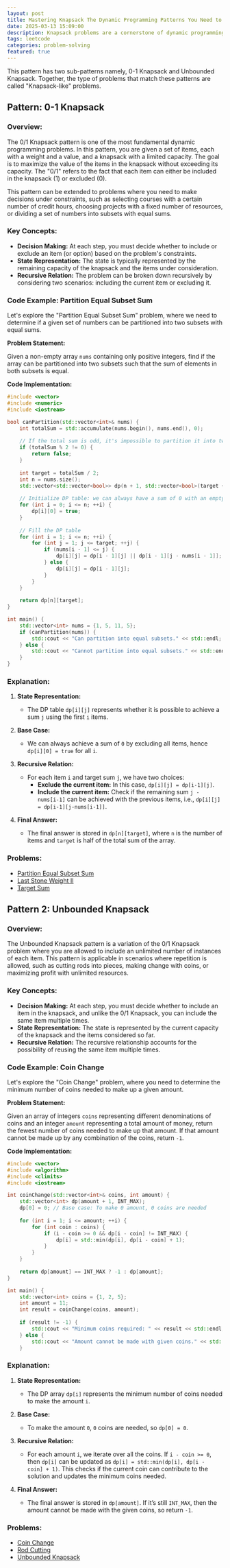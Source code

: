 ```yaml
---
layout: post
title: Mastering Knapsack The Dynamic Programming Patterns You Need to Know
date: 2025-03-13 15:09:00
description: Knapsack problems are a cornerstone of dynamic programming, appearing in countless algorithmic challenges. In this guide, we break down the 0-1 Knapsack and Unbounded Knapsack patterns
tags: leetcode
categories: problem-solving
featured: true
---
```



This pattern has two sub-patterns namely, 0-1 Knapsack and Unbounded Knapsack.
Together, the type of problems that match these patterns are called "Knapsack-like" problems.

## Pattern: 0-1 Knapsack
### Overview:
The 0/1 Knapsack pattern is one of the most fundamental dynamic programming problems. In this pattern, you are given a set of items, each with a weight and a value, and a knapsack with a limited capacity. The goal is to maximize the value of the items in the knapsack without exceeding its capacity. The "0/1" refers to the fact that each item can either be included in the knapsack (1) or excluded (0).

This pattern can be extended to problems where you need to make decisions under constraints, such as selecting courses with a certain number of credit hours, choosing projects with a fixed number of resources, or dividing a set of numbers into subsets with equal sums.

### Key Concepts:

- **Decision Making:** At each step, you must decide whether to include or exclude an item (or option) based on the problem's constraints.
- **State Representation:** The state is typically represented by the remaining capacity of the knapsack and the items under consideration.
- **Recursive Relation:** The problem can be broken down recursively by considering two scenarios: including the current item or excluding it.

### Code Example: Partition Equal Subset Sum

Let's explore the "Partition Equal Subset Sum" problem, where we need to determine if a given set of numbers can be partitioned into two subsets with equal sums.

**Problem Statement:**

Given a non-empty array `nums` containing only positive integers, find if the array can be partitioned into two subsets such that the sum of elements in both subsets is equal.

**Code Implementation:**

```cpp
#include <vector>
#include <numeric>
#include <iostream>

bool canPartition(std::vector<int>& nums) {
    int totalSum = std::accumulate(nums.begin(), nums.end(), 0);
    
    // If the total sum is odd, it's impossible to partition it into two equal subsets
    if (totalSum % 2 != 0) {
        return false;
    }
    
    int target = totalSum / 2;
    int n = nums.size();
    std::vector<std::vector<bool>> dp(n + 1, std::vector<bool>(target + 1, false));
    
    // Initialize DP table: we can always have a sum of 0 with an empty subset
    for (int i = 0; i <= n; ++i) {
        dp[i][0] = true;
    }
    
    // Fill the DP table
    for (int i = 1; i <= n; ++i) {
        for (int j = 1; j <= target; ++j) {
            if (nums[i - 1] <= j) {
                dp[i][j] = dp[i - 1][j] || dp[i - 1][j - nums[i - 1]];
            } else {
                dp[i][j] = dp[i - 1][j];
            }
        }
    }
    
    return dp[n][target];
}

int main() {
    std::vector<int> nums = {1, 5, 11, 5};
    if (canPartition(nums)) {
        std::cout << "Can partition into equal subsets." << std::endl;
    } else {
        std::cout << "Cannot partition into equal subsets." << std::endl;
    }
}
```

### Explanation:

1. **State Representation:**
   - The DP table `dp[i][j]` represents whether it is possible to achieve a sum `j` using the first `i` items.

2. **Base Case:**
   - We can always achieve a sum of `0` by excluding all items, hence `dp[i][0] = true` for all `i`.

3. **Recursive Relation:**
   - For each item `i` and target sum `j`, we have two choices:
     - **Exclude the current item:** In this case, `dp[i][j] = dp[i-1][j]`.
     - **Include the current item:** Check if the remaining sum `j - nums[i-1]` can be achieved with the previous items, i.e., `dp[i][j] = dp[i-1][j-nums[i-1]]`.

4. **Final Answer:**
   - The final answer is stored in `dp[n][target]`, where `n` is the number of items and `target` is half of the total sum of the array.

### Problems:

- [Partition Equal Subset Sum](https://leetcode.com/problems/partition-equal-subset-sum/)
- [Last Stone Weight II](https://leetcode.com/problems/last-stone-weight-ii/)
- [Target Sum](https://leetcode.com/problems/target-sum/)

## Pattern 2: Unbounded Knapsack

### Overview:

The Unbounded Knapsack pattern is a variation of the 0/1 Knapsack problem where you are allowed to include an unlimited number of instances of each item. This pattern is applicable in scenarios where repetition is allowed, such as cutting rods into pieces, making change with coins, or maximizing profit with unlimited resources.

### Key Concepts:

- **Decision Making:** At each step, you must decide whether to include an item in the knapsack, and unlike the 0/1 Knapsack, you can include the same item multiple times.
- **State Representation:** The state is represented by the current capacity of the knapsack and the items considered so far.
- **Recursive Relation:** The recursive relationship accounts for the possibility of reusing the same item multiple times.

### Code Example: Coin Change

Let's explore the "Coin Change" problem, where you need to determine the minimum number of coins needed to make up a given amount.

**Problem Statement:**

Given an array of integers `coins` representing different denominations of coins and an integer `amount` representing a total amount of money, return the fewest number of coins needed to make up that amount. If that amount cannot be made up by any combination of the coins, return `-1`.

**Code Implementation:**

```cpp
#include <vector>
#include <algorithm>
#include <climits>
#include <iostream>

int coinChange(std::vector<int>& coins, int amount) {
    std::vector<int> dp(amount + 1, INT_MAX);
    dp[0] = 0; // Base case: To make 0 amount, 0 coins are needed
    
    for (int i = 1; i <= amount; ++i) {
        for (int coin : coins) {
            if (i - coin >= 0 && dp[i - coin] != INT_MAX) {
                dp[i] = std::min(dp[i], dp[i - coin] + 1);
            }
        }
    }
    
    return dp[amount] == INT_MAX ? -1 : dp[amount];
}

int main() {
    std::vector<int> coins = {1, 2, 5};
    int amount = 11;
    int result = coinChange(coins, amount);
    
    if (result != -1) {
        std::cout << "Minimum coins required: " << result << std::endl;
    } else {
        std::cout << "Amount cannot be made with given coins." << std::endl;
    }
```

### Explanation:

1. **State Representation:**
   - The DP array `dp[i]` represents the minimum number of coins needed to make the amount `i`.

2. **Base Case:**
   - To make the amount `0`, `0` coins are needed, so `dp[0] = 0`.

3. **Recursive Relation:**
   - For each amount `i`, we iterate over all the coins. If `i - coin >= 0`, then `dp[i]` can be updated as `dp[i] = std::min(dp[i], dp[i - coin] + 1)`. This checks if the current coin can contribute to the solution and updates the minimum coins needed.

4. **Final Answer:**
   - The final answer is stored in `dp[amount]`. If it’s still `INT_MAX`, then the amount cannot be made with the given coins, so return `-1`.

### Problems:

- [Coin Change](https://leetcode.com/problems/coin-change/)
- [Rod Cutting](https://www.geeksforgeeks.org/cutting-a-rod-dp-13/)
- [Unbounded Knapsack](https://www.geeksforgeeks.org/unbounded-knapsack-repetition-items-allowed/)